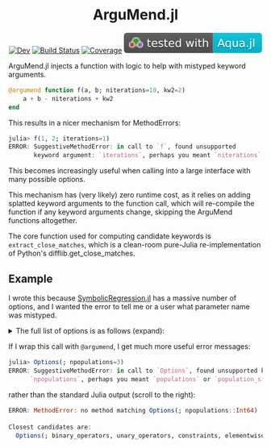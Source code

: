 <div align="center">

# ArguMend.jl

[![Dev](https://img.shields.io/badge/docs-dev-blue.svg)](https://astroautomata.com/ArguMend.jl/dev/)
[![Build Status](https://github.com/MilesCranmer/ArguMend.jl/actions/workflows/CI.yml/badge.svg?branch=master)](https://github.com/MilesCranmer/ArguMend.jl/actions/workflows/CI.yml?query=branch%3Amaster)
[![Coverage](https://coveralls.io/repos/github/MilesCranmer/ArguMend.jl/badge.svg?branch=master)](https://coveralls.io/github/MilesCranmer/ArguMend.jl?branch=master)
[![Aqua QA](https://raw.githubusercontent.com/JuliaTesting/Aqua.jl/master/badge.svg)](https://github.com/JuliaTesting/Aqua.jl)

</div>
  
ArguMend.jl injects a function with logic
to help with mistyped keyword arguments.

```julia
@argumend function f(a, b; niterations=10, kw2=2)
    a + b - niterations + kw2
end
```

This results in a nicer mechanism for MethodErrors:

```julia
julia> f(1, 2; iterations=1)
ERROR: SuggestiveMethodError: in call to `f`, found unsupported
       keyword argument: `iterations`, perhaps you meant `niterations`
```

This becomes increasingly useful when calling into a
large interface with many possible options.

This mechanism has (very likely) zero runtime cost, as it relies on adding splatted
keyword arguments to the function call, which will re-compile the function
if any keyword arguments change, skipping the ArguMend functions altogether.

The core function used for computing candidate keywords is `extract_close_matches`,
which is a clean-room pure-Julia re-implementation of Python's
difflib.get_close_matches.


## Example

I wrote this because [SymbolicRegression.jl](https://github.com/MilesCranmer/SymbolicRegression.jl)
has a massive number of options, and I wanted
the error to tell me or a user what parameter name was mistyped.


<details>
<summary>
The full list of options is as follows (expand):
</summary>

```julia
function Options(;
    binary_operators=[+, -, /, *],
    unary_operators=[],
    constraints=nothing,
    elementwise_loss::Union{Function,Nothing}=nothing,
    loss_function::Union{Function,Nothing}=nothing,
    tournament_selection_n::Integer=12,
    tournament_selection_p::Real=0.86,
    topn::Integer=12,
    complexity_of_operators=nothing,
    complexity_of_constants::Union{Nothing,Real}=nothing,
    complexity_of_variables::Union{Nothing,Real}=nothing,
    parsimony::Real=0.0032,
    dimensional_constraint_penalty::Union{Nothing,Real}=nothing,
    dimensionless_constants_only::Bool=false,
    alpha::Real=0.100000,
    maxsize::Integer=20,
    maxdepth::Union{Nothing,Integer}=nothing,
    turbo::Bool=false,
    bumper::Bool=false,
    migration::Bool=true,
    hof_migration::Bool=true,
    should_simplify::Union{Nothing,Bool}=nothing,
    should_optimize_constants::Bool=true,
    output_file::Union{Nothing,AbstractString}=nothing,
    node_type=nothing,
    populations::Integer=15,
    perturbation_factor::Real=0.076,
    annealing::Bool=false,
    batching::Bool=false,
    batch_size::Integer=50,
    mutation_weights=NamedTuple(),
    crossover_probability::Real=0.066,
    warmup_maxsize_by::Real=0.0,
    use_frequency::Bool=true,
    use_frequency_in_tournament::Bool=true,
    adaptive_parsimony_scaling::Real=20.0,
    population_size::Integer=33,
    ncycles_per_iteration::Integer=550,
    fraction_replaced::Real=0.00036,
    fraction_replaced_hof::Real=0.035,
    verbosity::Union{Integer,Nothing}=nothing,
    print_precision::Integer=5,
    save_to_file::Bool=true,
    probability_negate_constant::Real=0.01,
    seed=nothing,
    bin_constraints=nothing,
    una_constraints=nothing,
    progress::Union{Bool,Nothing}=nothing,
    terminal_width::Union{Nothing,Integer}=nothing,
    optimizer_algorithm::AbstractString="BFGS",
    optimizer_nrestarts::Integer=2,
    optimizer_probability::Real=0.14,
    optimizer_iterations::Union{Nothing,Integer}=nothing,
    optimizer_f_calls_limit::Union{Nothing,Integer}=nothing,
    optimizer_options=NamedTuple(),
    use_recorder::Bool=false,
    recorder_file::AbstractString="pysr_recorder.json",
    early_stop_condition::Union{Function,Real,Nothing}=nothing,
    timeout_in_seconds::Union{Nothing,Real}=nothing,
    max_evals::Union{Nothing,Integer}=nothing,
    skip_mutation_failures::Bool=true,
    nested_constraints=nothing,
    deterministic::Bool=false,
    # Not search options; just construction options:
    define_helper_functions::Bool=true,
    deprecated_return_state=nothing,
)
    return nothing
end
```

</details>

If I wrap this call with `@argumend`, I get much more useful error messages:

```julia
julia> Options(; npopulations=3)
ERROR: SuggestiveMethodError: in call to `Options`, found unsupported keyword argument:
      `npopulations`, perhaps you meant `populations` or `population_size`
```

rather than the standard Julia output (scroll to the right):

```julia
ERROR: MethodError: no method matching Options(; npopulations::Int64)

Closest candidates are:
  Options(; binary_operators, unary_operators, constraints, elementwise_loss, loss_function, tournament_selection_n, tournament_selection_p, topn, complexity_of_operators, complexity_of_constants, complexity_of_variables, parsimony, dimensional_constraint_penalty, dimensionless_constants_only, alpha, maxsize, maxdepth, turbo, bumper, migration, hof_migration, should_simplify, should_optimize_constants, output_file, node_type, populations, perturbation_factor, annealing, batching, batch_size, mutation_weights, crossover_probability, warmup_maxsize_by, use_frequency, use_frequency_in_tournament, adaptive_parsimony_scaling, population_size, ncycles_per_iteration, fraction_replaced, fraction_replaced_hof, verbosity, print_precision, save_to_file, probability_negate_constant, seed, bin_constraints, una_constraints, progress, terminal_width, optimizer_algorithm, optimizer_nrestarts, optimizer_probability, optimizer_iterations, optimizer_f_calls_limit, optimizer_options, use_recorder, recorder_file, early_stop_condition, timeout_in_seconds, max_evals, skip_mutation_failures, nested_constraints, deterministic, define_helper_functions, deprecated_return_state) got unsupported keyword argument "npopulations"
```